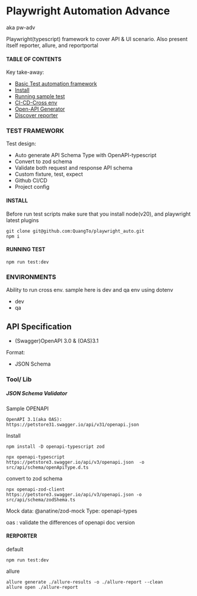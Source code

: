# Playwright Automation Advance

aka pw-adv

Playwright(typescript) framework to cover API & UI scenario. Also present itself reporter, allure, and reportportal

#### TABLE OF CONTENTS

Key take-away:

- [Basic Test automation framework](#test-framework)
- [Install](#install)
- [Running sample test](#running-test)
- [CI-CD-Cross env](#environments)
- [Open-API Generator](#open-api-generator)
- [Discover reporter](#rerporter)

### TEST FRAMEWORK

Test design:

- Auto generate API Schema Type with OpenAPI-typescript
- Convert to zod schema
- Validate both request and response API schema
- Custom fixture, test, expect
- Github CI/CD
- Project config

#### INSTALL

Before run test scripts make sure that you install node(v20), and playwright latest plugins

```
git clone git@github.com:QuangTo/playwright_auto.git
npm i
```

#### RUNNING TEST

```
npm run test:dev
```

### ENVIRONMENTS

Ability to run cross env. sample here is dev and qa env using dotenv <br>

- dev <br>
- qa <br>

## API Specification

- (Swagger)OpenAPI 3.0 & (OAS)3.1

Format:

- JSON Schema

### Tool/ Lib

##### JSON Schema Validator

Sample OPENAPI

```
OpenAPI 3.1(aka OAS):
https://petstore31.swagger.io/api/v31/openapi.json
```

Install

```
npm install -D openapi-typescript zod
```

```
npx openapi-typescript https://petstore3.swagger.io/api/v3/openapi.json  -o src/api/schema/openApiType.d.ts
```

convert to zod schema

```
npx openapi-zod-client https://petstore3.swagger.io/api/v3/openapi.json -o src/api/schema/zodShema.ts
```

Mock data: @anatine/zod-mock
Type: openapi-types

oas : validate the differences of openapi doc version

#### RERPORTER

default

```
npm run test:dev
```

allure

```
allure generate ./allure-results -o ./allure-report --clean
allure open ./allure-report
```
